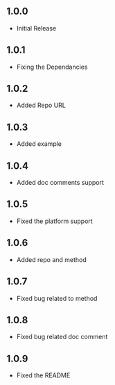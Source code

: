 ## 1.0.0

* Initial Release

## 1.0.1

* Fixing the Dependancies

## 1.0.2

* Added Repo URL


## 1.0.3

* Added example

## 1.0.4

* Added doc comments support

## 1.0.5

* Fixed the platform support

## 1.0.6

* Added repo and method

## 1.0.7

* Fixed bug related to method

## 1.0.8

* Fixed bug related doc comment

## 1.0.9

* Fixed the README



